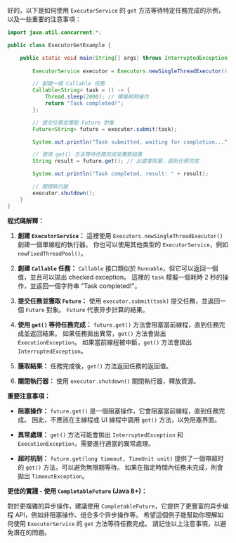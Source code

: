 好的，以下是如何使用 `ExecutorService` 的 `get` 方法等待特定任務完成的示例，以及一些重要的注意事項：

```java
import java.util.concurrent.*;

public class ExecutorGetExample {

    public static void main(String[] args) throws InterruptedException, ExecutionException {
    
        ExecutorService executor = Executors.newSingleThreadExecutor();

        // 創建一個 Callable 任務
        Callable<String> task = () -> {
            Thread.sleep(2000); // 模擬耗時操作
            return "Task completed!";
        };

        // 提交任務並獲取 Future 對象
        Future<String> future = executor.submit(task);

        System.out.println("Task submitted, waiting for completion...");

        // 使用 get() 方法等待任務完成並獲取結果
        String result = future.get(); // 此處會阻塞，直到任務完成

        System.out.println("Task completed, result: " + result);

        // 關閉執行器
        executor.shutdown();
    }
}
```


**程式碼解釋：**

1. **創建 `ExecutorService`：**  這裡使用 `Executors.newSingleThreadExecutor()` 創建一個單線程的執行器。 你也可以使用其他类型的 `ExecutorService`，例如 `newFixedThreadPool()`。

2. **創建 `Callable` 任務：**  `Callable` 接口類似於 `Runnable`，但它可以返回一個值，並且可以拋出 checked exception。  這裡的 `task` 模擬一個耗時 2 秒的操作，並返回一個字符串 "Task completed!"。

3. **提交任務並獲取 `Future`：**  使用 `executor.submit(task)` 提交任務，並返回一個 `Future` 對象。  `Future` 代表异步計算的結果。

4. **使用 `get()` 等待任務完成：**  `future.get()` 方法會阻塞當前線程，直到任務完成並返回結果。  如果任務拋出異常，`get()` 方法會拋出 `ExecutionException`。  如果當前線程被中斷，`get()` 方法會拋出 `InterruptedException`。

5. **獲取結果：**  任務完成後，`get()` 方法返回任務的返回值。

6. **關閉執行器：**  使用 `executor.shutdown()` 關閉執行器，釋放資源。


**重要注意事項：**

* **阻塞操作：**  `future.get()` 是一個阻塞操作，它會阻塞當前線程，直到任務完成。  因此，不應該在主線程或 UI 線程中調用 `get()` 方法，以免阻塞界面。

* **異常處理：**  `get()` 方法可能會拋出 `InterruptedException` 和 `ExecutionException`，需要進行適當的異常處理。

* **超时机制：**  `future.get(long timeout, TimeUnit unit)`  提供了一個帶超时的 `get()` 方法，可以避免無限期等待。  如果在指定時間內任務未完成，則會拋出 `TimeoutException`。


**更佳的實踐 - 使用 `CompletableFuture` (Java 8+)：**

對於更複雜的异步操作，建議使用 `CompletableFuture`，它提供了更豐富的异步编程 API，例如非阻塞操作、组合多个异步操作等。
希望這個例子能幫助你理解如何使用 `ExecutorService` 的 `get` 方法等待任務完成。  請記住以上注意事項，以避免潛在的問題。


